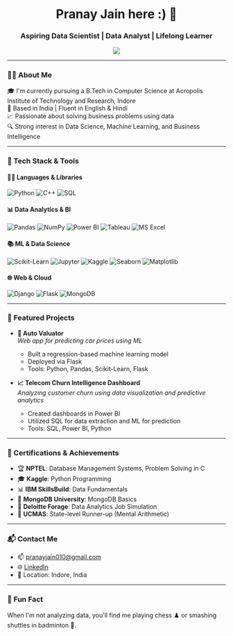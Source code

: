 
<h1 align="center">Pranay Jain here :) 👋</h1>
<h3 align="center">Aspiring Data Scientist | Data Analyst | Lifelong Learner</h3>

<p align="center">
  <img src="https://readme-typing-svg.herokuapp.com/?lines=Turning+data+into+insights+📊;Machine+Learning+Enthusiast+🤖;Lover+of+Clean+Code+and+Clear+Visuals!&center=true&width=500&height=45" />
</p>

---

### 👨‍💻 About Me

🎓 I'm currently pursuing a B.Tech in Computer Science at Acropolis Institute of Technology and Research, Indore  
📍 Based in India | Fluent in English & Hindi  
📈 Passionate about solving business problems using data  
🔍 Strong interest in Data Science, Machine Learning, and Business Intelligence  

---

### 🚀 Tech Stack & Tools

#### 👨‍🔬 Languages & Libraries
![Python](https://img.shields.io/badge/-Python-black?style=flat&logo=python)
![C++](https://img.shields.io/badge/-C++-00599C?style=flat&logo=c%2B%2B)
![SQL](https://img.shields.io/badge/-SQL-4479A1?style=flat&logo=postgresql)

#### 📊 Data Analytics & BI
![Pandas](https://img.shields.io/badge/-Pandas-150458?style=flat&logo=pandas)
![NumPy](https://img.shields.io/badge/-NumPy-013243?style=flat&logo=numpy)
![Power BI](https://img.shields.io/badge/-Power%20BI-F2C811?style=flat&logo=powerbi)
![Tableau](https://img.shields.io/badge/-Tableau-E97627?style=flat&logo=tableau)
![MS Excel](https://img.shields.io/badge/-Excel-217346?style=flat&logo=microsoft-excel)

#### 📚 ML & Data Science
![Scikit-Learn](https://img.shields.io/badge/-Scikit--Learn-F7931E?style=flat&logo=scikit-learn)
![Jupyter](https://img.shields.io/badge/-Jupyter-F37626?style=flat&logo=jupyter)
![Kaggle](https://img.shields.io/badge/-Kaggle-20BEFF?style=flat&logo=kaggle)
![Seaborn](https://img.shields.io/badge/-Seaborn-3776AB?style=flat&logo=seaborn)
![Matplotlib](https://img.shields.io/badge/-Matplotlib-11557C?style=flat&logo=matplotlib)

#### 🌐 Web & Cloud
![Django](https://img.shields.io/badge/-Django-092E20?style=flat&logo=django)
![Flask](https://img.shields.io/badge/-Flask-black?style=flat&logo=flask)
![MongoDB](https://img.shields.io/badge/-MongoDB-47A248?style=flat&logo=mongodb)

---

### 🧠 Featured Projects

- **🔧 Auto Valuator**  
  *Web app for predicting car prices using ML*  
  - Built a regression-based machine learning model  
  - Deployed via Flask  
  - Tools: Python, Pandas, Scikit-Learn, Flask  

- **📈 Telecom Churn Intelligence Dashboard**  
  *Analyzing customer churn using data visualization and predictive analytics*  
  - Created dashboards in Power BI  
  - Utilized SQL for data extraction and ML for prediction  
  - Tools: SQL, Power BI, Python  

---

### 🏅 Certifications & Achievements

- 🏆 **NPTEL**: Database Management Systems, Problem Solving in C  
- 🎓 **Kaggle**: Python Programming  
- 📊 **IBM SkillsBuild**: Data Fundamentals  
- 🧪 **MongoDB University**: MongoDB Basics  
- 🧠 **Deloitte Forage**: Data Analytics Job Simulation  
- 🥈 **UCMAS**: State-level Runner-up (Mental Arithmetic)

---

### 📬 Contact Me

- 📫 [pranayjain010@gmail.com](mailto:pranayjain010@gmail.com)  
- 🌐 [LinkedIn](https://www.linkedin.com/in/pranay-jain-1254a5258/)  
- 📍 Location: Indore, India  

---

### 🌱 Fun Fact

When I'm not analyzing data, you'll find me playing chess ♟️ or smashing shuttles in badminton 🏸.
